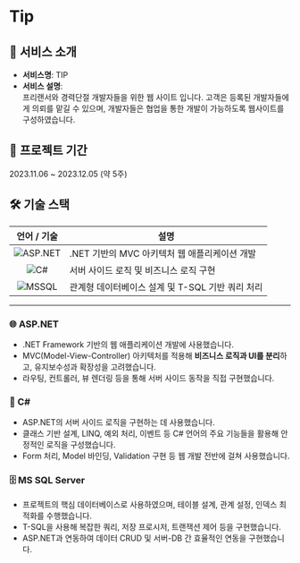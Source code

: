 # Tip

## 👀 서비스 소개
- **서비스명**: TIP
- **서비스 설명**:  
  프리랜서와 경력단절 개발자들을 위한 웹 사이트 입니다.
  고객은 등록된 개발자들에게 의뢰를 맡길 수 있으며, 개발자들은 협업을 통한 개발이
  가능하도록 웹사이트를 구성하였습니다.

## 📅 프로젝트 기간
2023.11.06 ~ 2023.12.05 (약 5주)

## 🛠 기술 스택

| 언어 / 기술 | 설명 |
|:------------:|------|
| ![ASP.NET](https://img.shields.io/badge/ASP.NET-5C2D91?style=flat-square&logo=dotnet&logoColor=white) | .NET 기반의 MVC 아키텍처 웹 애플리케이션 개발 |
| ![C#](https://img.shields.io/badge/C%23-239120?style=flat-square&logo=c-sharp&logoColor=white) | 서버 사이드 로직 및 비즈니스 로직 구현 |
| ![MSSQL](https://img.shields.io/badge/MS%20SQL%20Server-CC2927?style=flat-square&logo=microsoftsqlserver&logoColor=white) | 관계형 데이터베이스 설계 및 T-SQL 기반 쿼리 처리 |

---

### 🌐 ASP.NET

- .NET Framework 기반의 웹 애플리케이션 개발에 사용했습니다.
- MVC(Model-View-Controller) 아키텍처를 적용해 **비즈니스 로직과 UI를 분리**하고, 유지보수성과 확장성을 고려했습니다.
- 라우팅, 컨트롤러, 뷰 렌더링 등을 통해 서버 사이드 동작을 직접 구현했습니다.

### 🧠 C#

- ASP.NET의 서버 사이드 로직을 구현하는 데 사용했습니다.
- 클래스 기반 설계, LINQ, 예외 처리, 이벤트 등 C# 언어의 주요 기능들을 활용해 안정적인 로직을 구성했습니다.
- Form 처리, Model 바인딩, Validation 구현 등 웹 개발 전반에 걸쳐 사용했습니다.

### 🗄 MS SQL Server

- 프로젝트의 핵심 데이터베이스로 사용하였으며, 테이블 설계, 관계 설정, 인덱스 최적화를 수행했습니다.
- T-SQL을 사용해 복잡한 쿼리, 저장 프로시저, 트랜잭션 제어 등을 구현했습니다.
- ASP.NET과 연동하여 데이터 CRUD 및 서버-DB 간 효율적인 연동을 구현했습니다.
